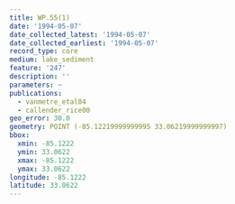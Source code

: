 ```yaml
---
title: WP.55(1)
date: '1994-05-07'
date_collected_latest: '1994-05-07'
date_collected_earliest: '1994-05-07'
record_type: core
medium: lake_sediment
feature: '247'
description: ''
parameters: ~
publications:
  - vanmetre_etal04
  - callender_rice00
geo_error: 30.0
geometry: POINT (-85.12219999999995 33.06219999999997)
bbox:
  xmin: -85.1222
  ymin: 33.0622
  xmax: -85.1222
  ymax: 33.0622
longitude: -85.1222
latitude: 33.0622
---
```

